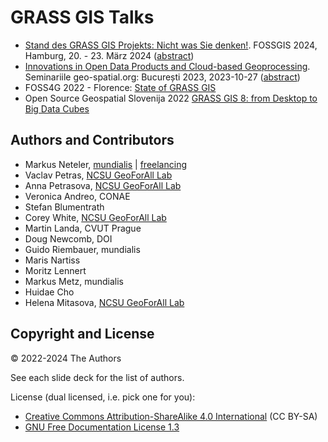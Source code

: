 # GRASS GIS Talks

* [Stand des GRASS GIS Projekts: Nicht was Sie denken!](https://htmlpreview.github.io/?https://github.com/neteler/grass-gis-talks-markus/blob/main/fossgis2024.html#/). FOSSGIS 2024, Hamburg, 20. - 23. März 2024 ([abstract](https://pretalx.com/fossgis2024/talk/review/MXQW8WZVMQWFPFL9B77TTNYFEWJGFLGD))
* [Innovations in Open Data Products and Cloud-based Geoprocessing](https://htmlpreview.github.io/?https://github.com/neteler/grass-gis-talks-markus/blob/main/2023_bucharest_data_cloud.html#/). Seminariile geo-spatial.org: București 2023, 2023-10-27 ([abstract](https://pretalx.geo-spatial.org/seminar-bucuresti-2023/talk/ECRDVB/))
* FOSS4G 2022 - Florence: [State of GRASS GIS](https://neteler.github.io/grass-gis-talks-markus/foss4g2022.html)
* Open Source Geospatial Slovenija 2022  [GRASS GIS 8: from Desktop to Big Data Cubes](https://htmlpreview.github.io/?https://github.com/neteler/grass-gis-talks-markus/blob/main/osgeo_slovenia_grassgis2022.html#/)

## Authors and Contributors

* Markus Neteler, [mundialis](http://mundialis.de/) | [freelancing](https://neteler.org/)
* Vaclav Petras, [NCSU GeoForAll Lab](http://geospatial.ncsu.edu/geoforall)
* Anna Petrasova, [NCSU GeoForAll Lab](http://geospatial.ncsu.edu/geoforall)
* Veronica Andreo, CONAE
* Stefan Blumentrath
* Corey White, [NCSU GeoForAll Lab](http://geospatial.ncsu.edu/geoforall)
* Martin Landa, CVUT Prague
* Doug Newcomb, DOI
* Guido Riembauer, mundialis
* Maris Nartiss
* Moritz Lennert
* Markus Metz, mundialis
* Huidae Cho
* Helena Mitasova, [NCSU GeoForAll Lab](http://geospatial.ncsu.edu/geoforall)

## Copyright and License

&copy; 2022-2024 The Authors

See each slide deck for the list of authors.

License (dual licensed, i.e. pick one for you):
* [Creative Commons Attribution-ShareAlike 4.0 International](https://creativecommons.org/licenses/by-sa/4.0/) (CC BY-SA)
* [GNU Free Documentation License 1.3](https://www.gnu.org/licenses/fdl-1.3.en.html)
